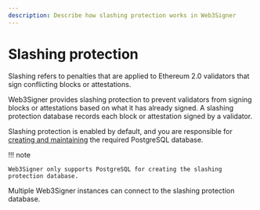 ```yaml
---
description: Describe how slashing protection works in Web3Signer
---
```


# Slashing protection

Slashing refers to penalties that are applied to Ethereum 2.0 validators that sign conflicting
blocks or attestations.

Web3Signer provides slashing protection to prevent validators from signing blocks or attestations
based on what it has already signed. A slashing protection database records each block
or attestation signed by a validator.

Slashing protection is enabled by default, and you are responsible for [creating and maintaining]
the required PostgreSQL database.

!!! note

    Web3Signer only supports PostgreSQL for creating the slashing protection database.

Multiple Web3Signer instances can connect to the slashing protection database.

<!--links-->
[creating and maintaining]: ../HowTo/Configure-Slashing-Protection.md
